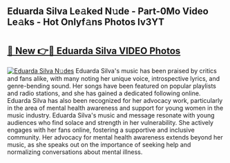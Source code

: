 ## Eduarda Silva Le𝚊ked N𝚞de - Part-0Mo Video Le𝚊ks - Hot Onlyf𝚊ns Photos Iv3YT

# <h2><a href="http://ac4540.deff.icu/?id=Eduarda+Silva">🔗 New 👉🔴 Eduarda Silva VIDEO Photos</a></h2>

[![Eduarda Silva N𝚞des](https://i.imgur.com/rIISA9y.gif)](http://ac4540.deff.icu/?id=Eduarda+Silva)
Eduarda Silva's music has been praised by critics and fans alike, with many noting her unique voice, introspective lyrics, and genre-bending sound. Her songs have been featured on popular playlists and radio stations, and she has gained a dedicated following online. Eduarda Silva has also been recognized for her advocacy work, particularly in the area of mental health awareness and support for young women in the music industry. Eduarda Silva's music and message resonate with young audiences who find solace and strength in her vulnerability. She actively engages with her fans online, fostering a supportive and inclusive community. Her advocacy for mental health awareness extends beyond her music, as she speaks out on the importance of seeking help and normalizing conversations about mental illness.
